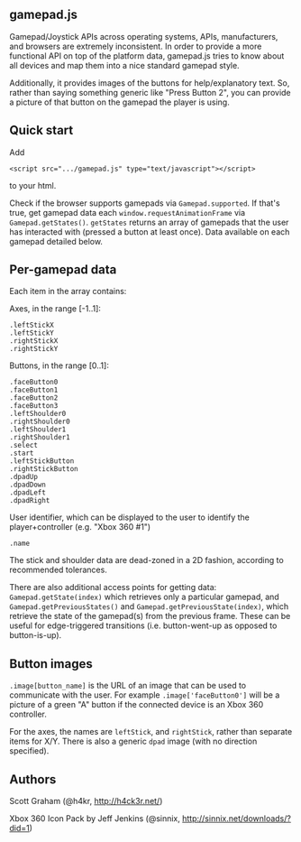 gamepad.js
----------

Gamepad/Joystick APIs across operating systems, APIs, manufacturers, and
browsers are extremely inconsistent. In order to provide a more functional API
on top of the platform data, gamepad.js tries to know about all devices and map
them into a nice standard gamepad style.

Additionally, it provides images of the buttons for help/explanatory text. So,
rather than saying something generic like "Press Button 2", you can provide a
picture of that button on the gamepad the player is using.


Quick start
-----------

Add
    
    <script src=".../gamepad.js" type="text/javascript"></script>

to your html.

Check if the browser supports gamepads via `Gamepad.supported`. If
that's true, get gamepad data each `window.requestAnimationFrame` via
`Gamepad.getStates()`. `getStates` returns an array of gamepads that the
user has interacted with (pressed a button at least once). Data
available on each gamepad detailed below.


Per-gamepad data
----------------

Each item in the array contains:

Axes, in the range [-1..1]:

    .leftStickX
    .leftStickY
    .rightStickX
    .rightStickY

Buttons, in the range [0..1]:

    .faceButton0
    .faceButton1
    .faceButton2
    .faceButton3
    .leftShoulder0
    .rightShoulder0
    .leftShoulder1
    .rightShoulder1
    .select
    .start
    .leftStickButton
    .rightStickButton
    .dpadUp
    .dpadDown
    .dpadLeft
    .dpadRight

User identifier, which can be displayed to the user to identify the
player+controller (e.g. "Xbox 360 #1")

    .name

The stick and shoulder data are dead-zoned in a 2D fashion, according to
recommended tolerances.

There are also additional access points for getting data:
`Gamepad.getState(index)` which retrieves only a particular gamepad, and
`Gamepad.getPreviousStates()` and `Gamepad.getPreviousState(index)`,
which retrieve the state of the gamepad(s) from the previous frame.
These can be useful for edge-triggered transitions (i.e. button-went-up
as opposed to button-is-up).


Button images
-------------

`.image[button_name]` is the URL of an image that can be used to
communicate with the user. For example `.image['faceButton0']` will be a
picture of a green "A" button if the connected device is an Xbox 360
controller.

For the axes, the names are `leftStick`, and `rightStick`, rather than
separate items for X/Y. There is also a generic `dpad` image (with no
direction specified).


Authors
-------

Scott Graham (@h4kr, http://h4ck3r.net/)

Xbox 360 Icon Pack by Jeff Jenkins (@sinnix, http://sinnix.net/downloads/?did=1)
